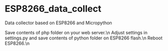 # ESP8266_data_collect
Data collector based on ESP8266 and Micropython

Save contents of php folder on your web server.\n
Adjust settings in settings.py and save contents of python folder on ESP8266 flash.\n
Reboot ESP8266.\n

